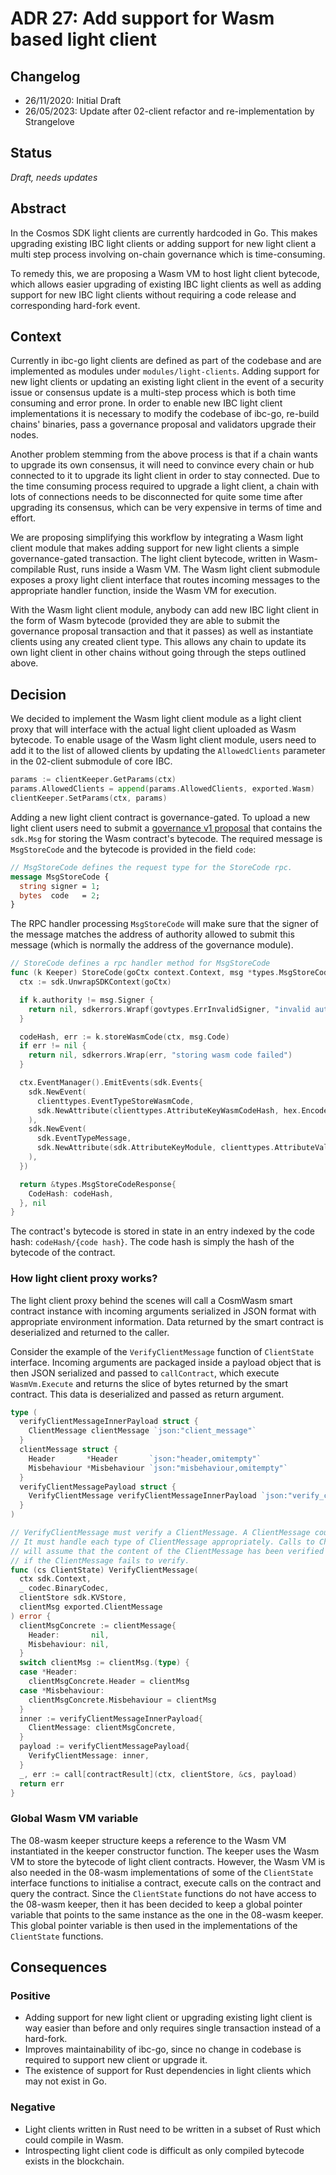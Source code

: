 # ADR 27: Add support for Wasm based light client

## Changelog

- 26/11/2020: Initial Draft
- 26/05/2023: Update after 02-client refactor and re-implementation by Strangelove

## Status

*Draft, needs updates*

## Abstract

In the Cosmos SDK light clients are currently hardcoded in Go. This makes upgrading existing IBC light clients or
adding support for new light client a multi step process involving on-chain governance which is time-consuming.

To remedy this, we are proposing a Wasm VM to host light client bytecode, which allows easier upgrading of
existing IBC light clients as well as adding support for new IBC light clients without requiring a code release and 
corresponding hard-fork event.

## Context

Currently in ibc-go light clients are defined as part of the codebase and are implemented as modules under
`modules/light-clients`. Adding support for new light clients or updating an existing light client in the event
of a security issue or consensus update is a multi-step process which is both time consuming and error prone. 
In order to enable new IBC light client implementations it is necessary to modify the codebase of ibc-go, 
re-build chains' binaries, pass a governance proposal and validators upgrade their nodes.

Another problem stemming from the above process is that if a chain wants to upgrade its own consensus, it will 
need to convince every chain or hub connected to it to upgrade its light client in order to stay connected. Due 
to the time consuming process required to upgrade a light client, a chain with lots of connections needs to be 
disconnected for quite some time after upgrading its consensus, which can be very expensive in terms of time and effort.

We are proposing simplifying this workflow by integrating a Wasm light client module that makes adding support for
new light clients a simple governance-gated transaction. The light client bytecode, written in Wasm-compilable Rust, 
runs inside a Wasm VM. The Wasm light client submodule exposes a proxy light client interface that routes incoming 
messages to the appropriate handler function, inside the Wasm VM for execution.

With the Wasm light client module, anybody can add new IBC light client in the form of Wasm bytecode (provided they are 
able to submit the governance proposal transaction and that it passes) as well as instantiate clients using any created 
client type. This allows any chain to update its own light client in other chains without going through the steps outlined above.

## Decision

We decided to implement the Wasm light client module as a light client proxy that will interface with the actual light client
uploaded as Wasm bytecode. To enable usage of the Wasm light client module, users need to add it to the list of allowed clients
by updating the `AllowedClients` parameter in the 02-client submodule of core IBC.

```go
params := clientKeeper.GetParams(ctx)
params.AllowedClients = append(params.AllowedClients, exported.Wasm)
clientKeeper.SetParams(ctx, params)
```

Adding a new light client contract is governance-gated. To upload a new light client users need to submit 
a [governance v1 proposal](https://docs.cosmos.network/main/modules/gov#proposals) that contains the `sdk.Msg` for storing 
the Wasm contract's bytecode. The required message is `MsgStoreCode` and the bytecode is provided in the field `code`:

```proto
// MsgStoreCode defines the request type for the StoreCode rpc.
message MsgStoreCode {
  string signer = 1;
  bytes  code   = 2;
}
```

The RPC handler processing `MsgStoreCode` will make sure that the signer of the message matches the address of authority allowed to 
submit this message (which is normally the address of the governance module).

```go
// StoreCode defines a rpc handler method for MsgStoreCode
func (k Keeper) StoreCode(goCtx context.Context, msg *types.MsgStoreCode) (*types.MsgStoreCodeResponse, error) {
  ctx := sdk.UnwrapSDKContext(goCtx)

  if k.authority != msg.Signer {
    return nil, sdkerrors.Wrapf(govtypes.ErrInvalidSigner, "invalid authority: expected %s, got %s", k.authority, msg.Signer)
  }

  codeHash, err := k.storeWasmCode(ctx, msg.Code)
  if err != nil {
    return nil, sdkerrors.Wrap(err, "storing wasm code failed")
  }

  ctx.EventManager().EmitEvents(sdk.Events{
    sdk.NewEvent(
      clienttypes.EventTypeStoreWasmCode,
      sdk.NewAttribute(clienttypes.AttributeKeyWasmCodeHash, hex.EncodeToString(codeHash)),
    ),
    sdk.NewEvent(
      sdk.EventTypeMessage,
      sdk.NewAttribute(sdk.AttributeKeyModule, clienttypes.AttributeValueCategory),
    ),
  })

  return &types.MsgStoreCodeResponse{
    CodeHash: codeHash,
  }, nil
}
```

The contract's bytecode is stored in state in an entry indexed by the code hash: `codeHash/{code hash}`. The code hash is simply 
the hash of the bytecode of the contract.

### How light client proxy works?

The light client proxy behind the scenes will call a CosmWasm smart contract instance with incoming arguments serialized 
in JSON format with appropriate environment information. Data returned by the smart contract is deserialized and
returned to the caller.

Consider the example of the `VerifyClientMessage` function of `ClientState` interface. Incoming arguments are
packaged inside a payload object that is then JSON serialized and passed to `callContract`, which execute `WasmVm.Execute` 
and returns the slice of bytes returned by the smart contract. This data is deserialized and passed as return argument.

```go
type (
  verifyClientMessageInnerPayload struct {
    ClientMessage clientMessage `json:"client_message"`
  }
  clientMessage struct {
    Header       *Header       `json:"header,omitempty"`
    Misbehaviour *Misbehaviour `json:"misbehaviour,omitempty"`
  }
  verifyClientMessagePayload struct {
    VerifyClientMessage verifyClientMessageInnerPayload `json:"verify_client_message"`
  }
)

// VerifyClientMessage must verify a ClientMessage. A ClientMessage could be a Header, Misbehaviour, or batch update.
// It must handle each type of ClientMessage appropriately. Calls to CheckForMisbehaviour, UpdateState, and UpdateStateOnMisbehaviour
// will assume that the content of the ClientMessage has been verified and can be trusted. An error should be returned
// if the ClientMessage fails to verify.
func (cs ClientState) VerifyClientMessage(
  ctx sdk.Context, 
  _ codec.BinaryCodec, 
  clientStore sdk.KVStore, 
  clientMsg exported.ClientMessage
) error {
  clientMsgConcrete := clientMessage{
    Header:       nil,
    Misbehaviour: nil,
  }
  switch clientMsg := clientMsg.(type) {
  case *Header:
    clientMsgConcrete.Header = clientMsg
  case *Misbehaviour:
    clientMsgConcrete.Misbehaviour = clientMsg
  }
  inner := verifyClientMessageInnerPayload{
    ClientMessage: clientMsgConcrete,
  }
  payload := verifyClientMessagePayload{
    VerifyClientMessage: inner,
  }
  _, err := call[contractResult](ctx, clientStore, &cs, payload)
  return err
}
```

### Global Wasm VM variable

The 08-wasm keeper structure keeps a reference to the Wasm VM instantiated in the keeper constructor function. The keeper uses 
the Wasm VM to store the bytecode of light client contracts. However, the Wasm VM is also needed in the 08-wasm implementations of
some of the `ClientState` interface functions to initialise a contract, execute calls on the contract and query the contract. Since
the `ClientState` functions do not have access to the 08-wasm keeper, then it has been decided to keep a global pointer variable that
points to the same instance as the one in the 08-wasm keeper. This global pointer variable is then used in the implementations of
the `ClientState` functions. 

## Consequences

### Positive

- Adding support for new light client or upgrading existing light client is way easier than before and only requires single transaction instead of a hard-fork.
- Improves maintainability of ibc-go, since no change in codebase is required to support new client or upgrade it.
- The existence of support for Rust dependencies in light clients which may not exist in Go.

### Negative

- Light clients written in Rust need to be written in a subset of Rust which could compile in Wasm.
- Introspecting light client code is difficult as only compiled bytecode exists in the blockchain.
